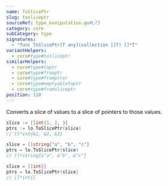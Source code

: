 ```yaml
---
name: ToSlicePtr
slug: tosliceptr
sourceRef: type_manipulation.go#L73
category: core
subCategory: type
signatures:
  - "func ToSlicePtr[T any](collection []T) []*T"
variantHelpers:
  - core#type#tosliceptr
similarHelpers:
  - core#type#toptr
  - core#type#fromptr
  - core#type#fromptror
  - core#type#emptyabletoptr
  - core#type#fromsliceptr
position: 110
---
```


Converts a slice of values to a slice of pointers to those values.

```go
slice := []int{1, 2, 3}
ptrs := lo.ToSlicePtr(slice)
// []*int{&1, &2, &3}

slice = []string{"a", "b", "c"}
ptrs = lo.ToSlicePtr(slice)
// []*string{&"a", &"b", &"c"}

slice = []int{}
ptrs = lo.ToSlicePtr(slice)
// []*int{}
```